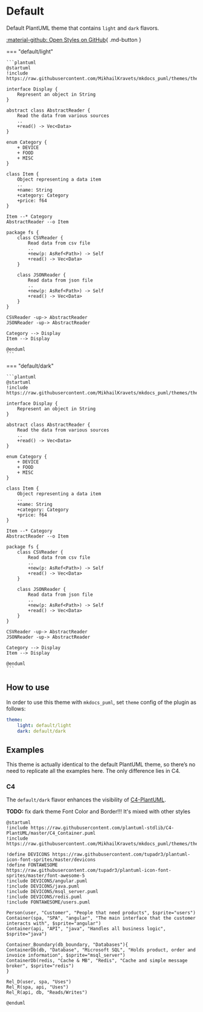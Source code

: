 # Default

Default PlantUML theme that contains `light` and `dark` flavors.

[:material-github: Open Styles on GitHub](https://github.com/MikhailKravets/mkdocs_puml/tree/themes/themes/default){ .md-button }

=== "default/light"

    ```plantuml
    @startuml
    !include https://raw.githubusercontent.com/MikhailKravets/mkdocs_puml/themes/themes/default/light.puml

    interface Display {
        Represent an object in String
    }

    abstract class AbstractReader {
        Read the data from various sources
        ..
        +read() -> Vec<Data>
    }

    enum Category {
        + DEVICE
        + FOOD
        + MISC
    }

    class Item {
        Object representing a data item
        ..
        +name: String
        +category: Category
        +price: f64
    }

    Item --* Category
    AbstractReader --o Item

    package fs {
        class CSVReader {
            Read data from csv file
            ..
            +new(p: AsRef<Path>) -> Self
            +read() -> Vec<Data>
        }

        class JSONReader {
            Read data from json file
            ..
            +new(p: AsRef<Path>) -> Self
            +read() -> Vec<Data>
        }
    }

    CSVReader -up-> AbstractReader
    JSONReader -up-> AbstractReader

    Category --> Display
    Item --> Display

    @enduml
    ```

=== "default/dark"

    ```plantuml
    @startuml
    !include https://raw.githubusercontent.com/MikhailKravets/mkdocs_puml/themes/themes/default/dark.puml

    interface Display {
        Represent an object in String
    }

    abstract class AbstractReader {
        Read the data from various sources
        ..
        +read() -> Vec<Data>
    }

    enum Category {
        + DEVICE
        + FOOD
        + MISC
    }

    class Item {
        Object representing a data item
        ..
        +name: String
        +category: Category
        +price: f64
    }

    Item --* Category
    AbstractReader --o Item

    package fs {
        class CSVReader {
            Read data from csv file
            ..
            +new(p: AsRef<Path>) -> Self
            +read() -> Vec<Data>
        }

        class JSONReader {
            Read data from json file
            ..
            +new(p: AsRef<Path>) -> Self
            +read() -> Vec<Data>
        }
    }

    CSVReader -up-> AbstractReader
    JSONReader -up-> AbstractReader

    Category --> Display
    Item --> Display

    @enduml
    ```

## How to use

In order to use this theme with `mkdocs_puml`, set `theme` config of the plugin as follows:

```yml
theme:
    light: default/light
    dark: default/dark
```

## Examples

This theme is actually identical to the default PlantUML theme, so there’s no need to replicate all the examples here. The only difference lies in C4.

### C4

The `default/dark` flavor enhances the visibility of [C4-PlantUML](https://github.com/plantuml-stdlib/C4-PlantUML).

**TODO:** fix dark theme Font Color and Border!!! It's mixed with other styles

```plantuml
@startuml
!include https://raw.githubusercontent.com/plantuml-stdlib/C4-PlantUML/master/C4_Container.puml
!include https://raw.githubusercontent.com/MikhailKravets/mkdocs_puml/themes/themes/default/dark.puml

!define DEVICONS https://raw.githubusercontent.com/tupadr3/plantuml-icon-font-sprites/master/devicons
!define FONTAWESOME https://raw.githubusercontent.com/tupadr3/plantuml-icon-font-sprites/master/font-awesome-5
!include DEVICONS/angular.puml
!include DEVICONS/java.puml
!include DEVICONS/msql_server.puml
!include DEVICONS/redis.puml
!include FONTAWESOME/users.puml

Person(user, "Customer", "People that need products", $sprite="users")
Container(spa, "SPA", "angular", "The main interface that the customer interacts with", $sprite="angular")
Container(api, "API", "java", "Handles all business logic", $sprite="java")

Container_Boundary(db_boundary, "Databases"){
ContainerDb(db, "Database", "Microsoft SQL", "Holds product, order and invoice information", $sprite="msql_server")
ContainerDb(redis, "Cache & MB", "Redis", "Cache and simple message broker", $sprite="redis")
}

Rel_D(user, spa, "Uses")
Rel_R(spa, api, "Uses")
Rel_R(api, db, "Reads/Writes")

@enduml
```

